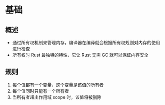 # 基础

## 概述

- 通过所有权机制来管理内存，编译器在编译就会根据所有权规则对内存的使用进行检查
- 所有权时 Rust 最独特的特性，它让 Rust 无需 GC 就可以保证内存安全

## 规则

1. 每个值都有一个变量，这个变量是该值的所有者
2. 每个值同时只能有一个所有者
3. 当所有者超出作用域 scope 时，该值将被删除
